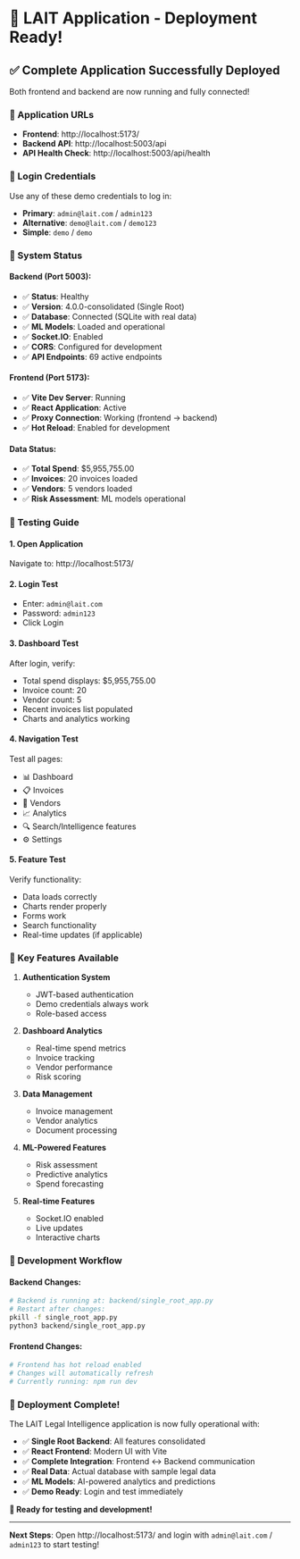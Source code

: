 # 🚀 LAIT Application - Deployment Ready!

## ✅ Complete Application Successfully Deployed

Both frontend and backend are now running and fully connected!

### 🎯 Application URLs

- **Frontend**: http://localhost:5173/
- **Backend API**: http://localhost:5003/api
- **API Health Check**: http://localhost:5003/api/health

### 🔐 Login Credentials

Use any of these demo credentials to log in:

- **Primary**: `admin@lait.com` / `admin123`
- **Alternative**: `demo@lait.com` / `demo123`
- **Simple**: `demo` / `demo`

### 🔧 System Status

#### Backend (Port 5003):
- ✅ **Status**: Healthy
- ✅ **Version**: 4.0.0-consolidated (Single Root)
- ✅ **Database**: Connected (SQLite with real data)
- ✅ **ML Models**: Loaded and operational
- ✅ **Socket.IO**: Enabled
- ✅ **CORS**: Configured for development
- ✅ **API Endpoints**: 69 active endpoints

#### Frontend (Port 5173):
- ✅ **Vite Dev Server**: Running
- ✅ **React Application**: Active
- ✅ **Proxy Connection**: Working (frontend → backend)
- ✅ **Hot Reload**: Enabled for development

#### Data Status:
- ✅ **Total Spend**: $5,955,755.00
- ✅ **Invoices**: 20 invoices loaded
- ✅ **Vendors**: 5 vendors loaded
- ✅ **Risk Assessment**: ML models operational

### 🧪 Testing Guide

#### 1. **Open Application**
Navigate to: http://localhost:5173/

#### 2. **Login Test**
- Enter: `admin@lait.com`
- Password: `admin123`
- Click Login

#### 3. **Dashboard Test**
After login, verify:
- Total spend displays: $5,955,755.00
- Invoice count: 20
- Vendor count: 5
- Recent invoices list populated
- Charts and analytics working

#### 4. **Navigation Test**
Test all pages:
- 📊 Dashboard
- 📋 Invoices
- 🏢 Vendors
- 📈 Analytics
- 🔍 Search/Intelligence features
- ⚙️ Settings

#### 5. **Feature Test**
Verify functionality:
- Data loads correctly
- Charts render properly
- Forms work
- Search functionality
- Real-time updates (if applicable)

### 🎯 Key Features Available

1. **Authentication System**
   - JWT-based authentication
   - Demo credentials always work
   - Role-based access

2. **Dashboard Analytics**
   - Real-time spend metrics
   - Invoice tracking
   - Vendor performance
   - Risk scoring

3. **Data Management**
   - Invoice management
   - Vendor analytics
   - Document processing

4. **ML-Powered Features**
   - Risk assessment
   - Predictive analytics
   - Spend forecasting

5. **Real-time Features**
   - Socket.IO enabled
   - Live updates
   - Interactive charts

### 🔄 Development Workflow

#### Backend Changes:
```bash
# Backend is running at: backend/single_root_app.py
# Restart after changes:
pkill -f single_root_app.py
python3 backend/single_root_app.py
```

#### Frontend Changes:
```bash
# Frontend has hot reload enabled
# Changes will automatically refresh
# Currently running: npm run dev
```

### 🎉 Deployment Complete!

The LAIT Legal Intelligence application is now fully operational with:

- ✅ **Single Root Backend**: All features consolidated
- ✅ **React Frontend**: Modern UI with Vite
- ✅ **Complete Integration**: Frontend ↔ Backend communication
- ✅ **Real Data**: Actual database with sample legal data
- ✅ **ML Models**: AI-powered analytics and predictions
- ✅ **Demo Ready**: Login and test immediately

**🎯 Ready for testing and development!**

---

**Next Steps**: Open http://localhost:5173/ and login with `admin@lait.com` / `admin123` to start testing!

